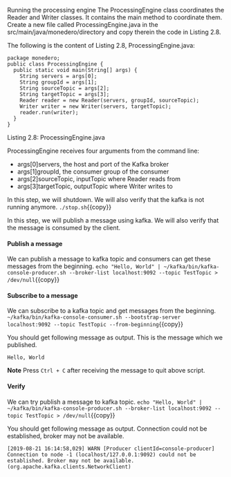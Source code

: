 Running the processing engine
The ProcessingEngine class coordinates the Reader and Writer classes. It contains the main method to coordinate them. Create a new file called ProcessingEngine.java in the src/main/java/monedero/directory and copy therein the code in Listing 2.8.

The following is the content of Listing 2.8, ProcessingEngine.java:

```
package monedero;
public class ProcessingEngine {
  public static void main(String[] args) {
    String servers = args[0];
    String groupId = args[1];
    String sourceTopic = args[2];
    String targetTopic = args[3];
    Reader reader = new Reader(servers, groupId, sourceTopic);
    Writer writer = new Writer(servers, targetTopic);
    reader.run(writer);
  }
}
```

Listing 2.8: ProcessingEngine.java

ProcessingEngine receives four arguments from the command line:

- args[0]servers, the host and port of the Kafka broker
- args[1]groupId, the consumer group of the consumer
- args[2]sourceTopic, inputTopic where Reader reads from
- args[3]targetTopic, outputTopic where Writer writes to



In this step, we will shutdown. We will also verify that the kafka is not running anymore. `./stop.sh`{{copy}}




In this step, we will publish a message using kafka. We will also verify that the message is consumed by the client.

#### Publish a message
We can publish a message to kafka topic and consumers can get these messages from the beginning.
`echo "Hello, World" | ~/kafka/bin/kafka-console-producer.sh --broker-list localhost:9092 --topic TestTopic > /dev/null`{{copy}}

#### Subscribe to a message
We can subscribe to a kafka topic and get messages from the beginning.
`~/kafka/bin/kafka-console-consumer.sh --bootstrap-server localhost:9092 --topic TestTopic --from-beginning`{{copy}}

You should get following message as output. This is the message which we published.
```
Hello, World
```

**Note** Press `Ctrl + C` after receiving the message to quit above script.

#### Verify
We can try publish a message to kafka topic.
`echo "Hello, World" | ~/kafka/bin/kafka-console-producer.sh --broker-list localhost:9092 --topic TestTopic > /dev/null`{{copy}}

You should get following message as output. Connection could not be established, broker may not be available.

```
[2019-08-21 16:14:58,029] WARN [Producer clientId=console-producer] Connection to node -1 (localhost/127.0.0.1:9092) could not be established. Broker may not be available. (org.apache.kafka.clients.NetworkClient)
```
